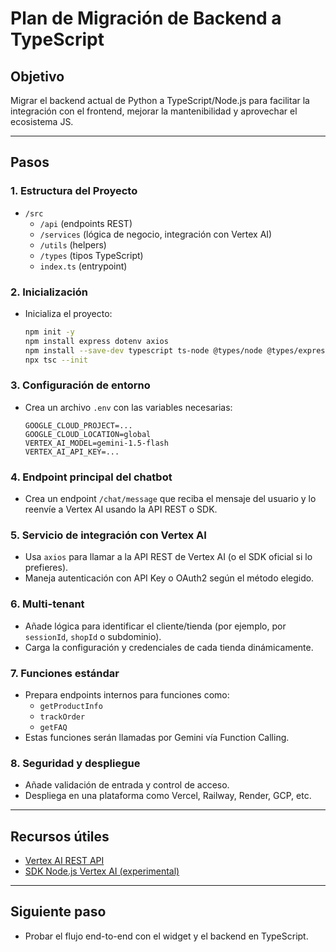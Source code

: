 # Plan de Migración de Backend a TypeScript

## Objetivo
Migrar el backend actual de Python a TypeScript/Node.js para facilitar la integración con el frontend, mejorar la mantenibilidad y aprovechar el ecosistema JS.

---

## Pasos

### 1. Estructura del Proyecto

- `/src`
  - `/api` (endpoints REST)
  - `/services` (lógica de negocio, integración con Vertex AI)
  - `/utils` (helpers)
  - `/types` (tipos TypeScript)
  - `index.ts` (entrypoint)

### 2. Inicialización

- Inicializa el proyecto:
  ```bash
  npm init -y
  npm install express dotenv axios
  npm install --save-dev typescript ts-node @types/node @types/express
  npx tsc --init
  ```

### 3. Configuración de entorno

- Crea un archivo `.env` con las variables necesarias:
  ```
  GOOGLE_CLOUD_PROJECT=...
  GOOGLE_CLOUD_LOCATION=global
  VERTEX_AI_MODEL=gemini-1.5-flash
  VERTEX_AI_API_KEY=...
  ```

### 4. Endpoint principal del chatbot

- Crea un endpoint `/chat/message` que reciba el mensaje del usuario y lo reenvíe a Vertex AI usando la API REST o SDK.

### 5. Servicio de integración con Vertex AI

- Usa `axios` para llamar a la API REST de Vertex AI (o el SDK oficial si lo prefieres).
- Maneja autenticación con API Key o OAuth2 según el método elegido.

### 6. Multi-tenant

- Añade lógica para identificar el cliente/tienda (por ejemplo, por `sessionId`, `shopId` o subdominio).
- Carga la configuración y credenciales de cada tienda dinámicamente.

### 7. Funciones estándar

- Prepara endpoints internos para funciones como:
  - `getProductInfo`
  - `trackOrder`
  - `getFAQ`
- Estas funciones serán llamadas por Gemini vía Function Calling.

### 8. Seguridad y despliegue

- Añade validación de entrada y control de acceso.
- Despliega en una plataforma como Vercel, Railway, Render, GCP, etc.

---

## Recursos útiles

- [Vertex AI REST API](https://cloud.google.com/vertex-ai/docs/generative-ai/start/quickstarts/quickstart-rest)
- [SDK Node.js Vertex AI (experimental)](https://www.npmjs.com/package/@google-cloud/aiplatform)

---

## Siguiente paso

- Probar el flujo end-to-end con el widget y el backend en TypeScript. 